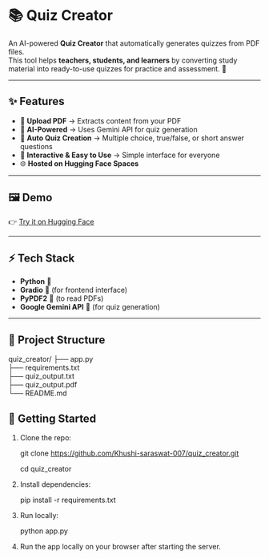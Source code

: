 # 📚 Quiz Creator  

An AI-powered **Quiz Creator** that automatically generates quizzes from PDF files.  
This tool helps **teachers, students, and learners** by converting study material into ready-to-use quizzes for practice and assessment. 🚀  

---

## ✨ Features  

- 📄 **Upload PDF** → Extracts content from your PDF  
- 🤖 **AI-Powered** → Uses Gemini API for quiz generation  
- 📝 **Auto Quiz Creation** → Multiple choice, true/false, or short answer questions  
- 🎯 **Interactive & Easy to Use** → Simple interface for everyone  
- 🌐 **Hosted on Hugging Face Spaces**  

---

## 🖼️ Demo  

👉 [Try it on Hugging Face](https://huggingface.co/spaces/khushisaraswat2007/quiz_creator)  

---

## ⚡ Tech Stack  

- **Python** 🐍  
- **Gradio** 🎨 (for frontend interface)  
- **PyPDF2** 📄 (to read PDFs)  
- **Google Gemini API** 🤖 (for quiz generation)  

---

## 📂 Project Structure

quiz_creator/
├── app.py              
├── requirements.txt    
├── quiz_output.txt     
├── quiz_output.pdf     
└── README.md           

## 🚀 Getting Started  


1. Clone the repo:  
   
   git clone https://github.com/Khushi-saraswat-007/quiz_creator.git
   
   cd quiz_creator
   
3. Install dependencies:

   pip install -r requirements.txt
   
3. Run locally:

   python app.py
   
4. Run the app locally on your browser after starting the server.
